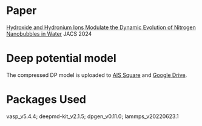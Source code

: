 # Paper

[Hydroxide and Hydronium Ions Modulate the Dynamic Evolution of Nitrogen Nanobubbles in Water](https://pubs.acs.org/doi/10.1021/jacs.4c06641) JACS 2024

# Deep potential model

The compressed DP model is uploaded to [AIS Square](https://www.aissquare.com/models/detail?pageType=models&name=SCAN_H2O_H3O_OH_N2_Nanobubble&id=256) and [Google Drive](https://drive.google.com/drive/folders/1OD9fNfvbNUvVu4je3h6M0qgWRr8xZDAa?usp=drive_link).

# Packages Used

vasp_v5.4.4; deepmd-kit_v2.1.5; dpgen_v0.11.0; lammps_v20220623.1
